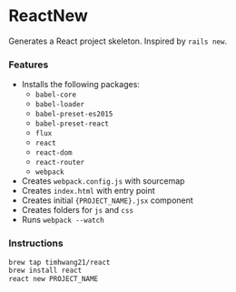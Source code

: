 ReactNew
======

Generates a React project skeleton. Inspired by `rails new`.

### Features
* Installs the following packages:
  * `babel-core`
  * `babel-loader`
  * `babel-preset-es2015`
  * `babel-preset-react`
  * `flux`
  * `react`
  * `react-dom`
  * `react-router`
  * `webpack`
* Creates `webpack.config.js` with sourcemap
* Creates `index.html` with entry point
* Creates initial `{PROJECT_NAME}.jsx` component
* Creates folders for `js` and `css`
* Runs `webpack --watch`

### Instructions

```bash
brew tap timhwang21/react
brew install react
react new PROJECT_NAME
```